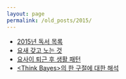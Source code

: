 ```yaml
---
layout: page
permalink: /old_posts/2015/
---
```


- [2015년 독서 목록](201501121055.md)
- [요새 갖고 노는 것](201508312151.md)
- [요사이 퇴근 후 생활 패턴](201510082332.md)
- [&lt;Think Bayes&gt;의 한 구절에 대한 해석](201510302154.md)